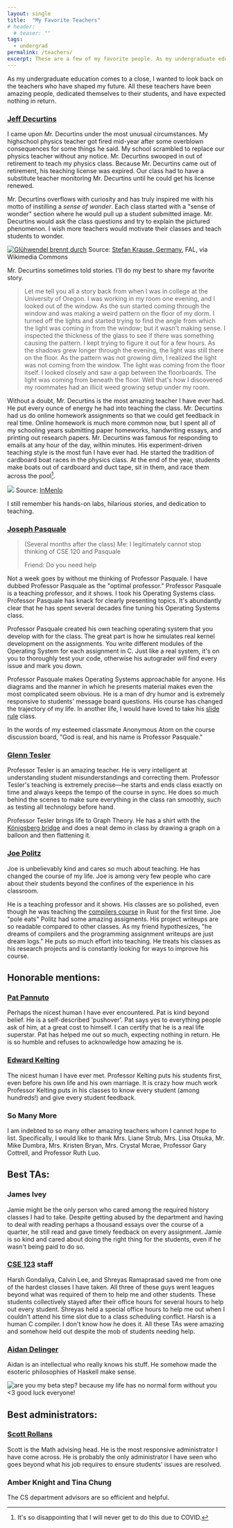 ```yaml
---
layout: single
title:  "My Favorite Teachers"
# header:
  # teaser: ""
tags:
  - undergrad
permalink: /teachers/
excerpt: These are a few of my favorite people. As my undergraduate education comes to a close, I wanted to look back on the teachers who have shaped my future. All these teachers have been amazing people, dedicated themselves to their students, and have expected nothing in return.
---
```


As my undergraduate education comes to a close, I wanted to look back on the teachers who have shaped my future. All these teachers have been amazing people, dedicated themselves to their students, and have expected nothing in return.

### [Jeff Decurtins](https://machronicle.com/m-a-physics-teacher-jeff-decurtins-discusses-his-teaching-career-and-upcoming-retirement/)

I came upon Mr. Decurtins under the most unusual circumstances. My highschool physics teacher got fired mid-year after some overblown consequences for some things he said. My school scrambled to replace our physics teacher without any notice. Mr. Decurtins swooped in out of retirement to teach my physics class. Because Mr. Decurtins came out of retirement, his teaching license was expired. Our class had to have a substitute teacher monitoring Mr. Decurtins until he could get his license renewed. 

Mr. Decurtins overflows with curiosity and has truly inspired me with his motto of instilling a *sense of wonder*. Each class started with a "sense of wonder" section where he would pull up a student submitted image. Mr. Decurtins would ask the class questions and try to explain the pictured phenomenon. I wish more teachers would motivate their classes and teach students to wonder.

<a title="Stefan Krause, Germany, FAL, via Wikimedia Commons" href="https://commons.wikimedia.org/wiki/File:Gl%C3%BChwendel_brennt_durch.jpg"><img alt="Glühwendel brennt durch" src="../images/teachers/719px-Glühwendel_brennt_durch.webp"></a>
Source: <a href="https://commons.wikimedia.org/wiki/File:Gl%C3%BChwendel_brennt_durch.jpg">Stefan Krause, Germany</a>, FAL, via Wikimedia Commons

Mr. Decurtins sometimes told stories. I'll do my best to share my favorite story.

> Let me tell you all a story back from when I was in college at the University of Oregon. I was working in my room one evening, and I looked out of the window. As the sun started coming through the window and was making a weird pattern on the floor of my dorm. I turned off the lights and started trying to find the angle from which the light was coming in from the window; but it wasn't making sense. I inspected the thickness of the glass to see if there was something causing the pattern. I kept trying to figure it out for a few hours. As the shadows grew longer through the evening, the light was still there on the floor. As the pattern was not growing dim, I realized the light was not coming from the window. The light was coming from the floor itself. I looked closely and saw a gap between the floorboards. The light was coming from beneath the floor. Well that's how I discovered my roommates had an illicit weed growing setup under my room.

Without a doubt, Mr. Decurtins is the most amazing teacher I have ever had. He put every ounce of energy he had into teaching the class. Mr. Decurtins had us do online homework assignments so that we could get feedback in real time. Online homework is much more common now, but I spent all of my schooling years submitting paper homeworks, handwriting essays, and printing out research papers. Mr. Decurtins was famous for responding to emails at any hour of the day, within minutes. His experiment-driven teaching style is the most fun I have ever had. He started the tradition of cardboard boat races in the physics class. At the end of the year, students make boats out of cardboard and duct tape, sit in them, and race them across the pool[^1].

![](../images/teachers/Struggle-Bus-at-M-A-cardboard-boat-races1.webp)
Source: [InMenlo](https://inmenlo.com/2013/06/01/spotted-cardboard-boat-races-at-menlo-atherton/)

I still remember his hands-on labs, hilarious stories, and dedication to teaching. 

### [Joseph Pasquale](https://cseweb.ucsd.edu/~pasquale/)

> (Several months after the class)
> Me: I legitimately cannot stop thinking of CSE 120 and Pasquale
>
> Friend: Do you need help

Not a week goes by without me thinking of Professor Pasquale. I have dubbed Professor Pasquale as the "optimal professor." Professor Pasquale is a teaching professor, and it shows. I took his Operating Systems class. Professor Pasquale has knack for clearly presenting topics. It's abundantly clear that he has spent several decades fine tuning his Operating Systems class.

Professor Pasquale created his own teaching operating system that you develop with for the class. The great part is how he simulates real kernel development on the assignments. You write different modules of the Operating System for each assignment in C. Just like a real system, it's on you to thoroughly test your code, otherwise his autograder *will* find every issue and mark you down.

Professor Pasquale makes Operating Systems approachable for anyone. His diagrams and the manner in which he presents material makes even the most complicated seem obvious. He is a man of dry humor and is extremely responsive to students' message board questions. His course has changed the trajectory of my life. In another life, I would have loved to take his [slide rule](https://cseweb.ucsd.edu//~pasquale/Classes/SlideRule/) class.

In the words of my esteemed classmate Anonymous Atom on the course discussion board, "God is real, and his name is Professor Pasquale."

### [Glenn Tesler](https://mathweb.ucsd.edu/~gptesler/)

Professor Tesler is an amazing teacher. He is very intelligent at understanding student misunderstandings and correcting them. Professor Tesler's teaching is extremely precise—he starts and ends class exactly on time and always keeps the tempo of the course in sync. He does so much behind the scenes to make sure everything in the class ran smoothly, such as testing all technology before hand.

Professor Tesler brings life to Graph Theory. He has a shirt with the [Königsberg bridge](https://en.wikipedia.org/wiki/Seven_Bridges_of_K%C3%B6nigsberg) and does a neat demo in class by drawing a graph on a balloon and then flattening it.

### [Joe Politz](https://jpolitz.github.io/)

Joe is unbelievably kind and cares so much about teaching. He has changed the course of my life. Joe is among very few people who care about their students beyond the confines of the experience in his classroom.

He is a teaching professor and it shows. His classes are so polished, even though he was teaching the [compilers course](https://ucsd-compilers-s23.github.io/) in Rust for the first time. Joe "pole eats" Politz had some amazing assigments. His project writeups are so readable compared to other classes. As my friend hypothesizes, "he dreams of compilers and the programming assignment writeups are just dream logs." He puts so much effort into teaching. He treats his classes as his research projects and is constantly looking for ways to improve his course. 

## Honorable mentions:

### [Pat Pannuto](https://patpannuto.com/)

Perhaps the nicest human I have ever encountered. Pat is kind beyond belief. He is a self-described 'pushover'. Pat says yes to everything people ask of him, at a great cost to himself. I can certify that he is a real life superstar. Pat has helped me out so much, expecting nothing in return. He is so humble and refuses to acknowledge how amazing he is. 

### [Edward Kelting](https://ucsd.academia.edu/EdwardKelting)

The nicest human I have ever met. Professor Kelting puts his students first, even before his own life and his own marriage. It is crazy how much work Professor Kelting puts in his classes to know every student (among hundreds!) and give every student feedback. 

### So Many More
I am indebted to so many other amazing teachers whom I cannot hope to list.
Specifically, I would like to thank Mrs. Liane Strub, Mrs. Lisa Otsuka, Mr. Mike Dumbra, Mrs. Kristen Bryan, Mrs. Crystal Mcrae, Professor Gary Cottrell, and Professor Ruth Luo.

## Best TAs:

### James Ivey

Jamie might be the only person who cared among the required history classes I had to take. Despite getting abused by the department and having to deal with reading perhaps a thousand essays over the course of a quarter, he still read and gave timely feedback on every assignment. Jamie is so kind and cared about doing the right thing for the students, even if he wasn't being paid to do so.

### [CSE 123](https://cseweb.ucsd.edu/classes/wi23/cse123-a/) staff

Harsh Gondaliya, Calvin Lee, and Shreyas Ramaprasad saved me from one of the hardest classes I have taken. All three of these guys went leagues beyond what was required of them to help me and other students. These students collectively stayed after their office hours for several hours to help out every student. Shreyas held a special office hours to help me out when I couldn't attend his time slot due to a class scheduling conflict. Harsh is a human C compiler. I don't know how he does it. All these TAs were amazing and somehow held out despite the mob of students needing help.

### [Aidan Delinger](https://denlinger.dev/)

Aidan is an intellectual who really knows his stuff. He somehow made the esoteric philosophies of Haskell make sense.

![are you my beta step? because my life has no normal form without you <3 good luck everyone!](../images/teachers/blackboard.webp)

## Best administrators:

### [Scott Rollans](https://www.youtube.com/watch?v=2Ud-OWijg5c)

Scott is the Math advising head. He is the most responsive administrator I have come across. He is probably the only administrator I have seen who goes beyond what his job requires to ensure students' issues are resolved.

### Amber Knight and Tina Chung

The CS department advisors are so efficient and helpful.

<!--
Only two among the dozens of profs I have had.
Dishonorable mentions:
Edmund Chang
Bryan Chin

These guys both have very kind demeanors. However, based on their actions, they do not have students' best interests at heart. Both professors implemented student hostile policies. Both had no visible interest in fixing student concerns.

I have been personally wronged by Edmund Chang.

Extra dishonorable mention:
<redacted> administration
Wronged me every time I interact with them.
-->

[^1]: It's so disappointing that I will never get to do this due to COVID.
